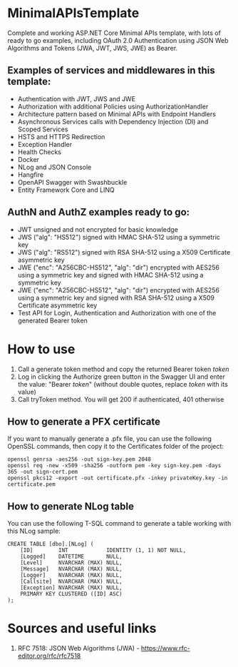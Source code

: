 # MinimalAPIsTemplate
Complete and working ASP.NET Core Minimal APIs template, with lots of ready to go examples, including OAuth 2.0 Authentication using JSON Web Algorithms and Tokens (JWA, JWT, JWS, JWE) as Bearer.  

## Examples of services and middlewares in this template:  
- Authentication with JWT, JWS and JWE  
- Authorization with additional Policies using AuthorizationHandler  
- Architecture pattern based on Minimal APIs with Endpoint Handlers  
- Asynchronous Services calls with Dependency Injection (DI) and Scoped Services  
- HSTS and HTTPS Redirection  
- Exception Handler 
- Health Checks  
- Docker  
- NLog and JSON Console  
- Hangfire  
- OpenAPI Swagger with Swashbuckle  
- Entity Framework Core and LINQ  

## AuthN and AuthZ examples ready to go:  
- JWT unsigned and not encrypted for basic knowledge  
- JWS ("alg": "HS512") signed with HMAC SHA-512 using a symmetric key  
- JWS ("alg": "RS512") signed with RSA SHA-512 using a X509 Certificate asymmetric key  
- JWE ("enc": "A256CBC-HS512", "alg": "dir") encrypted with AES256 using a symmetric key and signed with HMAC SHA-512 using a symmetric key  
- JWE ("enc": "A256CBC-HS512", "alg": "dir") encrypted with AES256 using a symmetric key and signed with RSA SHA-512 using a X509 Certificate asymmetric key  
- Test API for Login, Authentication and Authorization with one of the generated Bearer token  
  
# How to use
1. Call a generate token method and copy the returned Bearer token *token*  
2. Log in clicking the Authorize green button in the Swagger UI and enter the value: "Bearer *token*" (without double quotes, replace *token* with its value)  
3. Call tryToken method. You will get 200 if authenticated, 401 otherwise  

## How to generate a PFX certificate
If you want to manually generate a .pfx file, you can use the following OpenSSL commands, then copy it to the Certificates folder of the project:  

```
openssl genrsa -aes256 -out sign-key.pem 2048  
openssl req -new -x509 -sha256 -outform pem -key sign-key.pem -days 365 -out sign-cert.pem  
openssl pkcs12 -export -out certificate.pfx -inkey privateKey.key -in certificate.pem  
```

## How to generate NLog table  
You can use the following T-SQL command to generate a table working with this NLog sample:  

```
CREATE TABLE [dbo].[NLog] (
    [ID]        INT            IDENTITY (1, 1) NOT NULL,
    [Logged]    DATETIME       NULL,
    [Level]     NVARCHAR (MAX) NULL,
    [Message]   NVARCHAR (MAX) NULL,
    [Logger]    NVARCHAR (MAX) NULL,
    [Callsite]  NVARCHAR (MAX) NULL,
    [Exception] NVARCHAR (MAX) NULL,
    PRIMARY KEY CLUSTERED ([ID] ASC)
);
```

# Sources and useful links
1. RFC 7518: JSON Web Algorithms (JWA) - https://www.rfc-editor.org/rfc/rfc7518  
